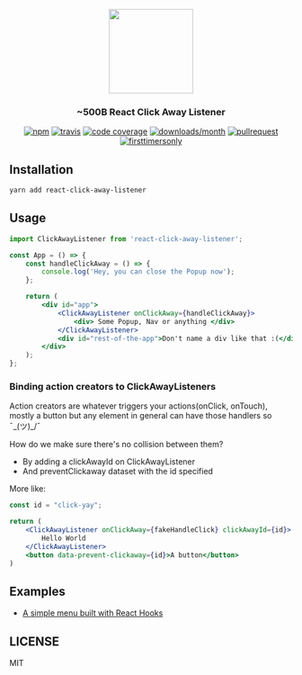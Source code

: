 <p align="center">
  <img src="https://raw.githubusercontent.com/ooade/react-click-away-listener/master/logo.png" height="150" />
  <h3 align="center">~500B React Click Away Listener</h3>
  <p align="center">
  <a href="https://www.npmjs.org/package/react-click-away-listener"><img src="https://img.shields.io/npm/v/react-click-away-listener.svg?style=flat-square" alt="npm"></a>
  <a href="https://travis-ci.org/ooade/react-click-away-listener"><img src="https://img.shields.io/travis/ooade/react-click-away-listener.svg?style=flat-square" alt="travis"></a>
  <a href="https://github.com/ooade/react-click-away-listener"><img src="https://img.shields.io/codecov/c/github/ooade/react-click-away-listener.svg?style=flat-square" alt="code coverage"></a>
  <a href="https://github.com/ooade/react-click-away-listener"><img src="https://img.shields.io/npm/dm/react-click-away-listener.svg?style=flat-square" alt="downloads/month"></a>
  <a href="http://makeapullrequest.com"><img src="https://img.shields.io/badge/PR(s)-welcome-brightgreen.svg?style=flat-square" alt="pullrequest"></a>
  <a href="http://www.firsttimersonly.com"><img src="https://img.shields.io/badge/first--timers--only-friendly-blue.svg?style=flat-square" alt="firsttimersonly"></a>
  </p>
</p>

## Installation

```sh
yarn add react-click-away-listener
```

## Usage

```jsx
import ClickAwayListener from 'react-click-away-listener';

const App = () => {
	const handleClickAway = () => {
		console.log('Hey, you can close the Popup now');
	};

	return (
		<div id="app">
			<ClickAwayListener onClickAway={handleClickAway}>
				<div> Some Popup, Nav or anything </div>
			</ClickAwayListener>
			<div id="rest-of-the-app">Don't name a div like that :(</div>
		</div>
	);
};
```

### Binding action creators to ClickAwayListeners

Action creators are whatever triggers your actions(onClick, onTouch), mostly a button but any element in general can have those handlers so ¯\_(ツ)\_/¯

How do we make sure there's no collision between them?

- By adding a clickAwayId on ClickAwayListener
- And preventClickaway dataset with the id specified

More like:

```jsx
const id = "click-yay";

return (
	<ClickAwayListener onClickAway={fakeHandleClick} clickAwayId={id}>
		Hello World
	</ClickAwayListener>
	<button data-prevent-clickaway={id}>A button</button>
)
```

## Examples

- [A simple menu built with React Hooks](https://codesandbox.io/s/52384lyo8p)

## LICENSE

MIT
